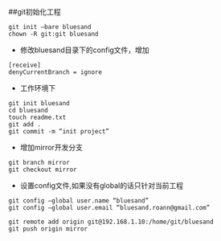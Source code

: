 ##git初始化工程

```
git init –bare bluesand
chown -R git:git bluesand
```

* 修改bluesand目录下的config文件，增加
```
[receive]
denyCurrentBranch = ignore
```
* 工作环境下
```
git init bluesand
cd bluesand
touch readme.txt
git add .
git commit -m “init project”
```
* 增加mirror开发分支
```
git branch mirror
git checkout mirror
```

* 设置config文件,如果没有global的话只针对当前工程
```
git config –global user.name “bluesand”
git config –global user.email “bluesand.roann@gmail.com”

git remote add origin git@192.168.1.10:/home/git/bluesand
git push origin mirror
```